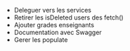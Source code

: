 - Deleguer vers les services
- Retirer les isDeleted users des fetch()
- Ajouter grades enseignants
- Documentation avec Swagger
- Gerer les populate
